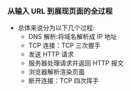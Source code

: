 ### 从输入 URL 到展现页面的全过程

- 总体来说分为以下几个过程:
  - DNS 解析:将域名解析成 IP 地址
  - TCP 连接：TCP 三次握手
  - 发送 HTTP 请求
  - 服务器处理请求并返回 HTTP 报文
  - 浏览器解析渲染页面
  - 断开连接：TCP 四次挥手


